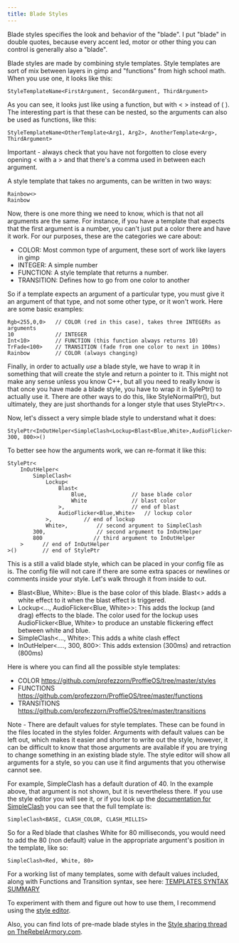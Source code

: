 ```yaml
---
title: Blade Styles
---
```

Blade styles specifies the look and behavior of the "blade". I put "blade" in double quotes, because every accent led, motor or other thing you can control is generally also a "blade".

Blade styles are made by combining style templates. Style templates are sort of mix between layers in gimp and "functions" from high school math. When you use one, it looks like this:

    StyleTemplateName<FirstArgument, SecondArgument, ThirdArgument>

As you can see, it looks just like using a function, but with < > instead of ( ). The interesting part is that these can be nested, so the arguments can also be used as functions, like this:

    StyleTemplateName<OtherTemplate<Arg1, Arg2>, AnotherTemplate<Arg>, ThirdArgument>

Important - always check that you have not forgotten to close every opening < with a > and that there's a comma used in between each argument.

A style template that takes no arguments, can be written in two ways:

    Rainbow<>
    Rainbow 

Now, there is one more thing we need to know, which is that not all arguments are the same. For instance, if you have a template that expects that the first argument is a number, you can't just put a color there and have it work. For our purposes, these are the categories we care about:

* COLOR: Most common type of argument, these sort of work like layers in gimp
* INTEGER: A simple number
* FUNCTION: A style template that returns a number.
* TRANSITION: Defines how to go from one color to another

So if a template expects an argument of a particular type, you must give it an argument of that type, and not some other type, or it won't work. Here are some basic examples:

    Rgb<255,0,0>   // COLOR (red in this case), takes three INTEGERs as arguments
    10             // INTEGER
    Int<10>        // FUNCTION (this function always returns 10)
    TrFade<100>    // TRANSITION (fade from one color to next in 100ms)
    Rainbow        // COLOR (always changing)

Finally, in order to actually _use_ a blade style, we have to wrap it in something that will create the style and return a pointer to it. This might not make any sense unless you know C++, but all you need to really know is that once you have made a blade style, you have to wrap it in SylePtr<YOUR STYLE HERE>() to actually use it.
There are other ways to do this, like StyleNormalPtr(), but ultimately, they are just shorthands for a longer style that uses StylePtr<>.

Now, let's dissect a very simple blade style to understand what it does:

    StylePtr<InOutHelper<SimpleClash<Lockup<Blast<Blue,White>,AudioFlicker<Blue,White>>,White>, 300, 800>>()

To better see how the arguments work, we can re-format it like this:

    StylePtr<
        InOutHelper<
            SimpleClash<
                Lockup<
                    Blast<
                        Blue,              // base blade color
                        White              // blast color
                    >,                     // end of blast
                    AudioFlicker<Blue,White>   // lockup color
                >,          // end of lockup
                White>,         // second argument to SimpleClash  
            300,                // second argument to InOutHelper
            800                // third argument to InOutHelper
        >      // end of InOutHelper
    >()        // end of StylePtr

This is a still a valid blade style, which can be placed in your config file as is. The config file will not care if there are some extra spaces or newlines or comments inside your style. Let's walk through it from inside to out.

* Blast<Blue, White>: Blue is the base color of this blade. Blast<> adds a white effect to it when the blast effect is triggered.
* Lockup<..., AudioFlicker<Blue, White>>: This adds the lockup (and drag) effects to the blade. The color used for the lockup uses AudioFlicker<Blue, White> to produce an unstable flickering effect between white and blue.
* SimpleClash<..., White>: This adds a white clash effect
* InOutHelper<...., 300, 800>: This adds extension (300ms) and retraction (800ms)


Here is where you can find all the possible style templates:
* COLOR https://github.com/profezzorn/ProffieOS/tree/master/styles
* FUNCTIONS https://github.com/profezzorn/ProffieOS/tree/master/functions
* TRANSITIONS https://github.com/profezzorn/ProffieOS/tree/master/transitions

Note - There are default values for style templates. These can be found in the files located in the styles folder. Arguments with default values can be left out, which makes it easier and shorter to write out the style, however, it can be difficult to know that those arguments are available if you are trying to change something in an existing blade style. The style editor will show all arguments for a style, so you can use it find arguments that you otherwise cannot see.
 
For example, SimpleClash has a default duration of 40. In the example above, that argument is not shown, but it is nevertheless there. If you use the style editor you will see it, or if you look up the [documentation for SimpleClash](https://github.com/profezzorn/ProffieOS/blob/094b3f482d1981d47235bb40773c6424214f2b69/styles/clash.h#L6) you can see that the full template is:

    SimpleClash<BASE, CLASH_COLOR, CLASH_MILLIS>

So for a Red blade that clashes White for 80 milliseconds, you would need to add the 80 (non default) value in the appropriate argument's position in the template, like so:

    SimpleClash<Red, White, 80>
 
For a working list of many templates, some with default values included, along with Functions and Transition syntax, see here:
[TEMPLATES SYNTAX SUMMARY](http://therebelarmory.com/thread/11489/templates-syntax-summary)

To experiment with them and figure out how to use them, I recommend using the [style editor](https://fredrik.hubbe.net/lightsaber/style_editor.html).

Also, you can find lots of pre-made blade styles in the [Style sharing thread on TheRebelArmory.com](http://therebelarmory.com/thread/9273/teensysaber-blade-style-sharing-thread).
